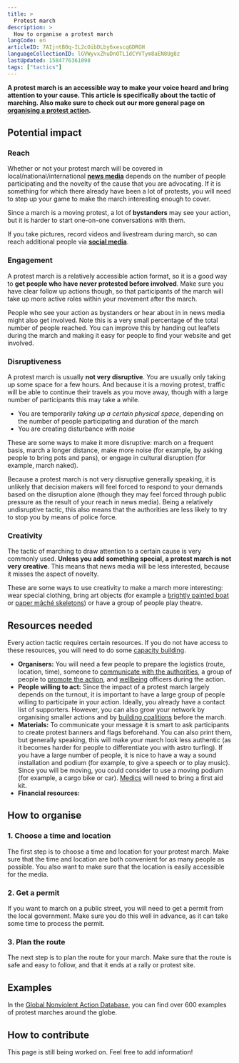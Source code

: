 ```yaml
---
title: >
  Protest march
description: >
  How to organise a protest march
langCode: en
articleID: 7AIjntB0q-IL2cOibDLby6xescqGDRGH
languageCollectionID: lGVWyvxZhuDnOTL1dCYVTym8aEN8Ug8z
lastUpdated: 1584776361098
tags: ["tactics"]
---
```


**A protest march is an accessible way to make your voice heard and bring attention to your cause. This article is specifically about the tactic of marching. Also make sure to check out our more general page on** [**organising a protest action**](/organising/protest)**.**

## Potential impact

### **Reach**

Whether or not your protest march will be covered in local/national/international [**news media**](/communication/news-media) depends on the number of people participating and the novelty of the cause that you are advocating. If it is something for which there already have been a lot of protests, you will need to step up your game to make the march interesting enough to cover.

Since a march is a moving protest, a lot of **bystanders** may see your action, but it is harder to start one-on-one conversations with them.

If you take pictures, record videos and livestream during march, so can reach additional people via [**social media**](/tools/social-media).

### **Engagement**

A protest march is a relatively accessible action format, so it is a good way to **get people who have never protested before involved**. Make sure you have clear follow up actions though, so that participants of the march will take up more active roles within your movement after the march.

People who see your action as bystanders or hear about in in news media might also get involved. Note this is a very small percentage of the total number of people reached. You can improve this by handing out leaflets during the march and making it easy for people to find your website and get involved.

### **Disruptiveness**

A protest march is usually **not very disruptive**. You are usually only taking up some space for a few hours. And because it is a moving protest, traffic will be able to continue their travels as you move away, though with a large number of participants this may take a while.

-   You are temporarily _taking up a certain physical space_, depending on the number of people participating and duration of the march
-   You are creating disturbance with _noise_

These are some ways to make it more disruptive: march on a frequent basis, march a longer distance, make more noise (for example, by asking people to bring pots and pans), or engage in cultural disruption (for example, march naked).

Because a protest march is not very disruptive generally speaking, it is unlikely that decision makers will feel forced to respond to your demands based on the disruption alone (though they may feel forced through public pressure as the result of your reach in news media). Being a relatively undisruptive tactic, this also means that the authorities are less likely to try to stop you by means of police force.

### **Creativity**

The tactic of marching to draw attention to a certain cause is very commonly used. **Unless you add something special, a protest march is not very creative**. This means that news media will be less interested, because it misses the aspect of novelty.

These are some ways to use creativity to make a march more interesting: wear special clothing, bring art objects (for example a [brightly painted boat](https://extinctionrebellion.uk/2020/04/15/we-were-the-boat-the-inside-story-of-an-april-icon/) or [paper mâché skeletons](https://www.forbes.com/sites/evaamsen/2019/08/07/extinction-rebellion-artists-create-animal-skeletons-from-repurposed-materials/?sh=36c333f72390)) or have a group of people play theatre.

## **Resources needed**

Every action tactic requires certain resources. If you do not have access to these resources, you will need to do some [capacity building](/organising#capacity-building).

-   **Organisers:** You will need a few people to prepare the logistics (route, location, time), someone to [communicate with the authorities](/rights), a group of people to [promote the action](/communication), and [wellbeing](/wellbeing) officers during the action.
-   **People willing to act:** Since the impact of a protest march largely depends on the turnout, it is important to have a large group of people willing to participate in your action. Ideally, you already have a contact list of supporters. However, you can also grow your network by organising smaller actions and by [building coalitions](/organising/coalition-building) before the march.
-   **Materials:** To communicate your message it is smart to ask participants to create protest banners and flags beforehand. You can also print them, but generally speaking, this will make your march look less authentic (as it becomes harder for people to differentiate you with astro turfing). If you have a large number of people, it is nice to have a way a sound installation and podium (for example, to give a speech or to play music). Since you will be moving, you could consider to use a moving podium (for example, a cargo bike or car). [Medics](/wellbeing/riot-medicine) will need to bring a first aid kit.
-   **Financial resources:**

## How to organise

### 1\. Choose a time and location

The first step is to choose a time and location for your protest march. Make sure that the time and location are both convenient for as many people as possible. You also want to make sure that the location is easily accessible for the media.

### 2\. Get a permit

If you want to march on a public street, you will need to get a permit from the local government. Make sure you do this well in advance, as it can take some time to process the permit.

### 3\. Plan the route

The next step is to plan the route for your march. Make sure that the route is safe and easy to follow, and that it ends at a rally or protest site.

## Examples

In the [Global Nonviolent Action Database](https://nvdatabase.swarthmore.edu/category/gene-sharps-198/038-marches), you can find over 600 examples of protest marches around the globe.

## How to contribute

This page is still being worked on. Feel free to add information!